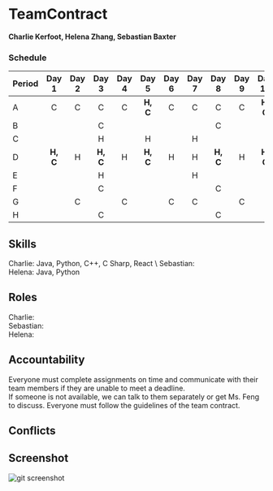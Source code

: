 # TeamContract

**Charlie Kerfoot, Helena Zhang, Sebastian Baxter**

### Schedule
|Period|Day 1|Day 2|Day 3|Day 4|Day 5|Day 6|Day 7|Day 8|Day 9|Day 10|
|------|:-----:|:-----:|:-----:|:-----:|:-----:|:-----:|:-----:|:-----:|:-----:|:------:|
|A     |C    |C    |C    |C    |**H, C** |C    |C    |C    |C    |**H, C**  |
|B     |     |     |C    |     |     |     |     |C    |     |      |
|C     |     |     |H    |     |H    |     |H    |     |     |      |
|D     |**H, C** |H    |**H, C** |H    |**H, C** |H    |H    |**H, C** |H    |**H, C**  |
|E     |     |     |H    |     |     |     |H    |     |     |      |
|F     |     |     |C    |     |     |     |     |C    |     |      |
|G     |     |C    |     |C    |     |C    |C    |     |C    |      |
|H     |     |     |C    |     |     |     |     |C    |     |      |

## Skills

Charlie: Java, Python, C++, C Sharp, React \ 
Sebastian:     \
Helena: Java, Python

## Roles

Charlie:    \
Sebastian:   \
Helena:    

## Accountability

Everyone must complete assignments on time and communicate with their team members if they are unable to meet a deadline. \
If someone is not available, we can talk to them separately or get Ms. Feng to discuss. Everyone must follow the guidelines of the team contract.

## Conflicts

## Screenshot

![git screenshot](<Screenshot 2024-09-18 at 1.51.46 PM.png>)